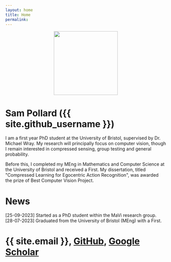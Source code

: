 ```yaml
---
layout: home
title: Home
permalink:
---
```

<p align="center">
<img src="/images/sjpollard.jpeg" width="200">
</p>

# Sam Pollard ({{ site.github_username }})

I am a first year PhD student at the University of Bristol, supervised by Dr. Michael Wray. My research will principally focus on computer vision, though I remain interested in compressed sensing, group testing and general probability. 

Before this, I completed my MEng in Mathematics and Computer Science at the University of Bristol and received a First. My dissertation, titled "Compressed Learning for Egocentric Action Recognition", was awarded the prize of Best Computer Vision Project.

# News

[25-09-2023] Started as a PhD student within the MaVi research group.
[28-07-2023] Graduated from the University of Bristol (MEng) with a First.

# {{ site.email }}, [GitHub](https://github.com/sjpollard), [Google Scholar](https://scholar.google.com/citations?user=WDylpuwAAAAJ)
